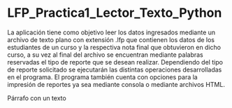 # LFP_Practica1_Lector_Texto_Python



La aplicación tiene como objetivo leer los datos ingresados mediante un archivo de texto 
plano con extensión .lfp que contienen los datos de los estudiantes de un curso y la respectiva 
nota final que obtuvieron en dicho curso, a su vez al final del archivo se encuentran mediante 
palabras reservadas el tipo de reporte que se desean realizar. Dependiendo del tipo de 
reporte solicitado se ejecutarán las distintas operaciones desarrolladas en el programa. El 
programa también cuenta con opciones para la impresión de reportes ya sea mediante 
consola o mediante archivos HTML.

<p style="text-align: justify;">Párrafo con un texto</p>
